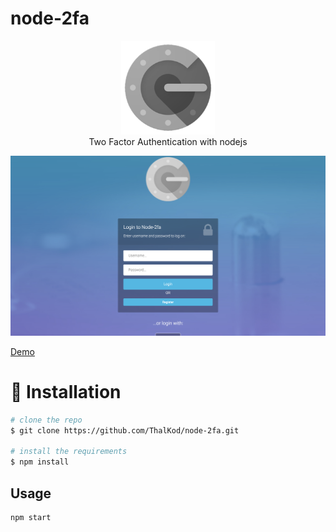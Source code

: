 # node-2fa

<p align="center">
  <img width="150" height="150" src="https://github.com/ThalKod/node-2fa/blob/master/public/img/2fa.png"> </br>
  Two Factor Authentication with nodejs
</p>

![Node-2fa](https://github.com/ThalKod/node-2fa/blob/master/preview.png)

[Demo](https://dropit0.herokuapp.com/)

# :floppy_disk: Installation

```bash
# clone the repo
$ git clone https://github.com/ThalKod/node-2fa.git

# install the requirements
$ npm install
```

## Usage
```bash
npm start
```

